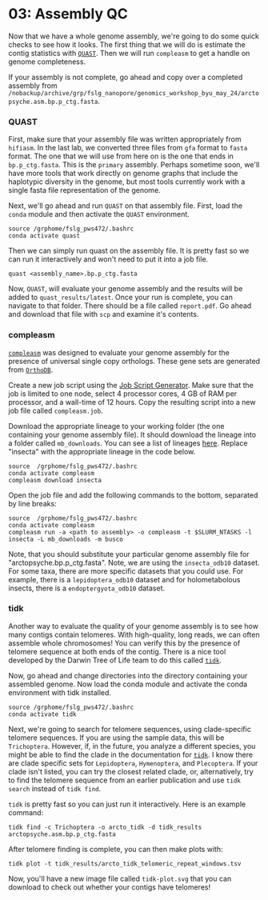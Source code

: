 # 03: Assembly QC

Now that we have a whole genome assembly, we're going to do some quick checks to see how it looks. The first thing that we will do is estimate the contig statistics with [`QUAST`](https://github.com/ablab/quast). Then we will run `compleasm` to get a handle on genome completeness.

If your assembly is not complete, go ahead and copy over a completed assembly from `/nobackup/archive/grp/fslg_nanopore/genomics_workshop_byu_may_24/arctopsyche.asm.bp.p_ctg.fasta`.

### QUAST

First, make sure that your assembly file was written appropriately from `hifiasm`. In the last lab, we converted three files from `gfa` format to `fasta` format. The one that we will use from here on is the one that ends in `bp.p_ctg.fasta`. This is the `primary` assembly. Perhaps sometime soon, we'll have more tools that work directly on genome graphs that include the haplotypic diversity in the genome, but most tools currently work with a single fasta file representation of the genome.

Next, we'll go ahead and run `QUAST` on that assembly file. First, load the `conda` module and then activate the `QUAST` environment.

```
source /grphome/fslg_pws472/.bashrc
conda activate quast
```

Then we can simply run quast on the assembly file. It is pretty fast so we can run it interactively and won't need to put it into a job file.

```
quast <assembly_name>.bp.p_ctg.fasta
```

Now, `QUAST`, will evaluate your genome assembly and the results will be added to `quast_results/latest`. Once your run is complete, you can navigate to that folder. There should be a file called `report.pdf`. Go ahead and download that file with `scp` and examine it's contents.

### compleasm

[`compleasm`](https://github.com/huangnengCSU/compleasm) was designed to evaluate your genome assembly for the presence of universal single copy orthologs. These gene sets are generated from [`OrthoDB`](https://www.orthodb.org/).

Create a new job script using the [Job Script Generator](https://rc.byu.edu/documentation/slurm/script-generator). Make sure that the job is limited to one node, select 4 processor cores, 4 GB of RAM per processor, and a wall-time of 12 hours. Copy the resulting script into a new job file called `compleasm.job`.

Download the appropriate lineage to your working folder (the one containing your genome assembly file). It should download the lineage into a folder called `mb_downloads`. You can see a list of lineages [here](https://busco-data.ezlab.org/v5/data/lineages/). Replace "insecta" with the appropriate lineage in the code below.
```
source  /grphome/fslg_pws472/.bashrc
conda activate compleasm
compleasm download insecta
```
Open the job file and add the following commands to the bottom, separated by line breaks:

```
source  /grphome/fslg_pws472/.bashrc
conda activate compleasm
compleasm run -a <path to assembly> -o compleasm -t $SLURM_NTASKS -l insecta -L mb_downloads -m busco
```

Note, that you should substitute your particular genome assembly file for "arctopsyche.bp.p_ctg.fasta". Note, we are using the `insecta_odb10` dataset. For some taxa, there are more specific datasets that you could use. For example, there is a `lepidoptera_odb10` dataset and for holometabolous insects, there is a `endoptergyota_odb10` dataset.

### tidk

Another way to evaluate the quality of your genome assembly is to see how many contigs contain telomeres. With high-quality, long reads, we can often assemble whole chromosomes! You can verify this by the presence of telomere sequence at both ends of the contig. There is a nice tool developed by the Darwin Tree of Life team to do this called [`tidk`](https://github.com/tolkit/telomeric-identifier).

Now, go ahead and change directories into the directory containing your assembled genome. Now load the conda module and activate the conda environment with tidk installed.

```
source /grphome/fslg_pws472/.bashrc
conda activate tidk
```

Next, we're going to search for telomere sequences, using clade-specific telomere sequences. If you are using the sample data, this will be `Trichoptera`. However, if, in the future, you analyze a different species, you might be able to find the clade in the documentation for [`tidk`](https://github.com/tolkit/telomeric-identifier). I know there are clade specific sets for `Lepidoptera`, `Hymenoptera`, and `Plecoptera`. If your clade isn't listed, you can try the closest related clade, or, alternatively, try to find the telomere sequence from an earlier publication and use `tidk search` instead of `tidk find`.

`tidk` is pretty fast so you can just run it interactively. Here is an example command:

```
tidk find -c Trichoptera -o arcto_tidk -d tidk_results arctopsyche.asm.bp.p_ctg.fasta
```

After telomere finding is complete, you can then make plots with:

```
tidk plot -t tidk_results/arcto_tidk_telomeric_repeat_windows.tsv
```

Now, you'll have a new image file called `tidk-plot.svg` that you can download to check out whether your contigs have telomeres!
